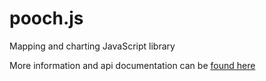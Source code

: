 pooch.js
=====

Mapping and charting JavaScript library

More information and api documentation can be [found here](http://www.blueshirt.com/pooch)
